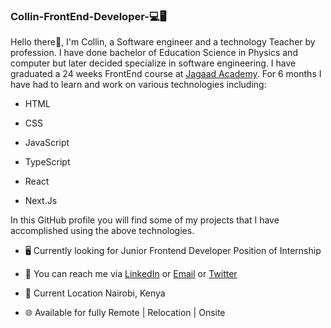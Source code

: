 ### Collin-FrontEnd-Developer-💻🖥
Hello there👋,
I'm Collin, a Software engineer and a technology Teacher by profession. I have done bachelor of Education Science in Physics and computer but later decided specialize in software engineering. I have graduated a 24 weeks FrontEnd course at [Jagaad Academy](https://academy.jagaad.com/). For 6 months I have had to learn and work on various technologies including:

* HTML

* CSS

* JavaScript

* TypeScript

* React

* Next.Js

In this GitHub profile you will find some of my projects that I have accomplished using the above technologies.

* 🖥️ Currently looking for Junior Frontend Developer Position of Internship

* 🔗 You can reach me via [LinkedIn](www.linkedin.com/in/collin-mwenda-software-engineer) or [Email](cmwenda20@gmail.com) or [Twitter](https://twitter.com/mwenda_collin)

* 📍 Current Location Nairobi, Kenya

* 🌐 Available for fully Remote | Relocation | Onsite
